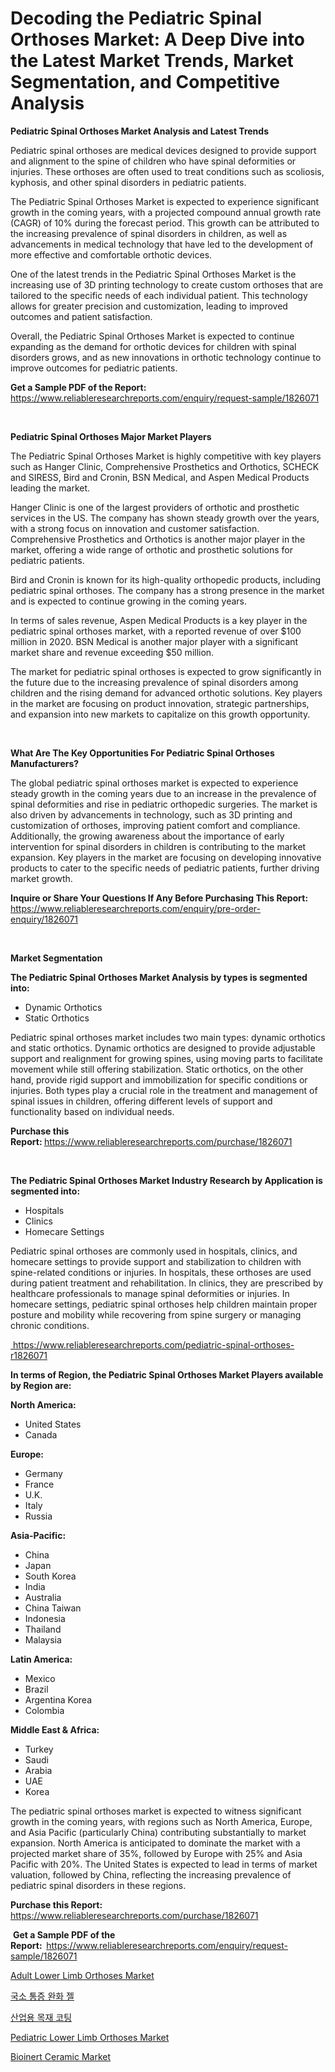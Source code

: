 <p><h1>Decoding the Pediatric Spinal Orthoses Market: A Deep Dive into the Latest Market Trends, Market Segmentation, and Competitive Analysis</h1></p><p><strong>Pediatric Spinal Orthoses Market Analysis and Latest Trends</strong></p>
<p><p>Pediatric spinal orthoses are medical devices designed to provide support and alignment to the spine of children who have spinal deformities or injuries. These orthoses are often used to treat conditions such as scoliosis, kyphosis, and other spinal disorders in pediatric patients.</p><p>The Pediatric Spinal Orthoses Market is expected to experience significant growth in the coming years, with a projected compound annual growth rate (CAGR) of 10% during the forecast period. This growth can be attributed to the increasing prevalence of spinal disorders in children, as well as advancements in medical technology that have led to the development of more effective and comfortable orthotic devices.</p><p>One of the latest trends in the Pediatric Spinal Orthoses Market is the increasing use of 3D printing technology to create custom orthoses that are tailored to the specific needs of each individual patient. This technology allows for greater precision and customization, leading to improved outcomes and patient satisfaction.</p><p>Overall, the Pediatric Spinal Orthoses Market is expected to continue expanding as the demand for orthotic devices for children with spinal disorders grows, and as new innovations in orthotic technology continue to improve outcomes for pediatric patients.</p></p>
<p><strong>Get a Sample PDF of the Report:&nbsp;</strong> <a href="https://www.reliableresearchreports.com/enquiry/request-sample/1826071">https://www.reliableresearchreports.com/enquiry/request-sample/1826071</a></p>
<p>&nbsp;</p>
<p><strong>Pediatric Spinal Orthoses Major Market Players</strong></p>
<p><p>The Pediatric Spinal Orthoses Market is highly competitive with key players such as Hanger Clinic, Comprehensive Prosthetics and Orthotics, SCHECK and SIRESS, Bird and Cronin, BSN Medical, and Aspen Medical Products leading the market.</p><p>Hanger Clinic is one of the largest providers of orthotic and prosthetic services in the US. The company has shown steady growth over the years, with a strong focus on innovation and customer satisfaction. Comprehensive Prosthetics and Orthotics is another major player in the market, offering a wide range of orthotic and prosthetic solutions for pediatric patients.</p><p>Bird and Cronin is known for its high-quality orthopedic products, including pediatric spinal orthoses. The company has a strong presence in the market and is expected to continue growing in the coming years.</p><p>In terms of sales revenue, Aspen Medical Products is a key player in the pediatric spinal orthoses market, with a reported revenue of over $100 million in 2020. BSN Medical is another major player with a significant market share and revenue exceeding $50 million.</p><p>The market for pediatric spinal orthoses is expected to grow significantly in the future due to the increasing prevalence of spinal disorders among children and the rising demand for advanced orthotic solutions. Key players in the market are focusing on product innovation, strategic partnerships, and expansion into new markets to capitalize on this growth opportunity.</p></p>
<p>&nbsp;</p>
<p><strong>What Are The Key Opportunities For Pediatric Spinal Orthoses Manufacturers?</strong></p>
<p><p>The global pediatric spinal orthoses market is expected to experience steady growth in the coming years due to an increase in the prevalence of spinal deformities and rise in pediatric orthopedic surgeries. The market is also driven by advancements in technology, such as 3D printing and customization of orthoses, improving patient comfort and compliance. Additionally, the growing awareness about the importance of early intervention for spinal disorders in children is contributing to the market expansion. Key players in the market are focusing on developing innovative products to cater to the specific needs of pediatric patients, further driving market growth.</p></p>
<p><strong>Inquire or Share Your Questions If Any Before Purchasing This Report:</strong> <a href="https://www.reliableresearchreports.com/enquiry/pre-order-enquiry/1826071">https://www.reliableresearchreports.com/enquiry/pre-order-enquiry/1826071</a></p>
<p>&nbsp;</p>
<p><strong>Market Segmentation</strong></p>
<p><strong>The Pediatric Spinal Orthoses Market Analysis by types is segmented into:</strong></p>
<p><ul><li>Dynamic Orthotics</li><li>Static Orthotics</li></ul></p>
<p><p>Pediatric spinal orthoses market includes two main types: dynamic orthotics and static orthotics. Dynamic orthotics are designed to provide adjustable support and realignment for growing spines, using moving parts to facilitate movement while still offering stabilization. Static orthotics, on the other hand, provide rigid support and immobilization for specific conditions or injuries. Both types play a crucial role in the treatment and management of spinal issues in children, offering different levels of support and functionality based on individual needs.</p></p>
<p><strong>Purchase this Report:&nbsp;</strong><a href="https://www.reliableresearchreports.com/purchase/1826071">https://www.reliableresearchreports.com/purchase/1826071</a></p>
<p>&nbsp;</p>
<p><strong>The Pediatric Spinal Orthoses Market Industry Research by Application is segmented into:</strong></p>
<p><ul><li>Hospitals</li><li>Clinics</li><li>Homecare Settings</li></ul></p>
<p><p>Pediatric spinal orthoses are commonly used in hospitals, clinics, and homecare settings to provide support and stabilization to children with spine-related conditions or injuries. In hospitals, these orthoses are used during patient treatment and rehabilitation. In clinics, they are prescribed by healthcare professionals to manage spinal deformities or injuries. In homecare settings, pediatric spinal orthoses help children maintain proper posture and mobility while recovering from spine surgery or managing chronic conditions.</p></p>
<p><a href="https://www.reliableresearchreports.com/pediatric-spinal-orthoses-r1826071">&nbsp;https://www.reliableresearchreports.com/pediatric-spinal-orthoses-r1826071</a></p>
<p><strong>In terms of Region, the Pediatric Spinal Orthoses Market Players available by Region are:</strong></p>
<p>
    <p> <strong> North America: </strong>
        <ul>
            <li>United States</li>
            <li>Canada</li>
        </ul>
        </p> 
    <p> <strong> Europe: </strong>
        <ul>
            <li>Germany</li>
            <li>France</li>
            <li>U.K.</li>
            <li>Italy</li>
            <li>Russia</li>
        </ul>
        </p> 
    <p> <strong> Asia-Pacific: </strong>
        <ul>
            <li>China</li>
            <li>Japan</li>
            <li>South Korea</li>
            <li>India</li>
            <li>Australia</li>
            <li>China Taiwan</li>
            <li>Indonesia</li>
            <li>Thailand</li>
            <li>Malaysia</li>
        </ul>
        </p> 
    <p> <strong> Latin America: </strong>
        <ul>
            <li>Mexico</li>
            <li>Brazil</li>
            <li>Argentina Korea</li>
            <li>Colombia</li>
        </ul>
        </p> 
    <p> <strong> Middle East & Africa: </strong>
        <ul>
            <li>Turkey</li>
            <li>Saudi</li>
            <li>Arabia</li>
            <li>UAE</li>
            <li>Korea</li>
        </ul>
    </p>
    </p>
<p><p>The pediatric spinal orthoses market is expected to witness significant growth in the coming years, with regions such as North America, Europe, and Asia Pacific (particularly China) contributing substantially to market expansion. North America is anticipated to dominate the market with a projected market share of 35%, followed by Europe with 25% and Asia Pacific with 20%. The United States is expected to lead in terms of market valuation, followed by China, reflecting the increasing prevalence of pediatric spinal disorders in these regions.</p></p>
<p><strong>Purchase this Report: </strong><a href="https://www.reliableresearchreports.com/purchase/1826071">https://www.reliableresearchreports.com/purchase/1826071</a></p>
<p>&nbsp;<strong>Get a Sample PDF of the Report:&nbsp;&nbsp;</strong><a href="https://www.reliableresearchreports.com/enquiry/request-sample/1826071">https://www.reliableresearchreports.com/enquiry/request-sample/1826071</a></p>
<p><strong></strong></p>
<p><p><a href="https://github.com/yemakinde/Market-Research-Report-List-2/blob/main/adult-lower-limb-orthoses-market.md">Adult Lower Limb Orthoses Market</a></p><p><a href="https://github.com/iansanftyord09878/Market-Research-Report-List-1/blob/main/795413047049.md">국소 통증 완화 젤</a></p><p><a href="https://github.com/TitusBoyer1/Market-Research-Report-List-1/blob/main/839773847050.md">산업용 목재 코팅</a></p><p><a href="https://github.com/Alonsoolds3wq1d81czn8rbol/Market-Research-Report-List-2/blob/main/pediatric-lower-limb-orthoses-market.md">Pediatric Lower Limb Orthoses Market</a></p><p><a href="https://issuu.com/reportprime-2/docs/bioinert-ceramic-market-size-2030.pptx">Bioinert Ceramic Market</a></p></p>
